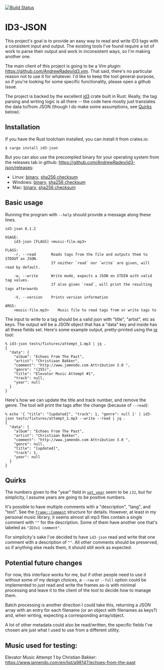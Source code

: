 [![Build Status](https://circleci.com/gh/AndrewRadev/id3-json/tree/main.svg?style=shield)](https://circleci.com/gh/AndrewRadev/id3-json?branch=main)

# ID3-JSON

This project's goal is to provide an easy way to read and write ID3 tags with a consistent input and output. The existing tools I've found require a lot of work to parse their output and work in inconsistent ways, so I'm making another one.

The main client of this project is going to be a Vim plugin: <https://github.com/AndrewRadev/id3.vim>. That said, there's no particular reason not to use it for whatever. I'd like to keep the tool general-purpose, so if you're looking for some specific functionality, please open a github issue.

The project is backed by the excellent [id3](https://crates.io/crates/id3) crate built in Rust. Really, the tag parsing and writing logic is all there -- the code here mostly just translates the data to/from JSON (though I do make some assumptions, see [Quirks](#quirks) below).

## Installation

If you have the Rust toolchain installed, you can install it from crates.io:

```
$ cargo install id3-json
```

But you can also use the precompiled binary for your operating system from the releases tab in github: <https://github.com/AndrewRadev/id3-json/releases>:

- Linux: [binary](https://github.com/AndrewRadev/id3-json/releases/download/v0.1.2/id3-json_v0.1.2_x86_64-unknown-linux-musl.zip), [sha256 checksum](https://github.com/AndrewRadev/id3-json/releases/download/v0.1.2/id3-json_v0.1.2_x86_64-apple-darwin.zip.sha256sum)
- Windows: [binary](https://github.com/AndrewRadev/id3-json/releases/download/v0.1.2/id3-json_v0.1.2_x86_64-pc-windows-gnu.zip), [sha256 checksum](https://github.com/AndrewRadev/id3-json/releases/download/v0.1.2/id3-json_v0.1.2_x86_64-pc-windows-gnu.zip.sha256sum)
- Mac: [binary](https://github.com/AndrewRadev/id3-json/releases/download/v0.1.2/id3-json_v0.1.2_x86_64-apple-darwin.zip), [sha256 checksum](https://github.com/AndrewRadev/id3-json/releases/download/v0.1.2/id3-json_v0.1.2_x86_64-unknown-linux-musl.zip.sha256sum)

## Basic usage

Running the program with `--help` should provide a message along these lines.

```
id3-json 0.1.2

USAGE:
    id3-json [FLAGS] <music-file.mp3>

FLAGS:
    -r, --read       Reads tags from the file and outputs them to STDOUT as JSON.
                     If neither `read` nor `write` are given, will read by default.

    -w, --write      Write mode, expects a JSON on STDIN with valid tag values.
                     If also given `read`, will print the resulting tags afterwards

    -V, --version    Prints version information

ARGS:
    <music-file.mp3>    Music file to read tags from or write tags to
```

The input to write to a tag should be a valid json with "title", "artist", etc as keys. The output will be a JSON object that has a "data" key and inside has all these fields set. Here's some example output, pretty-printed using the [jq](https://stedolan.github.io/jq/) tool:

``` .sh-session
% id3-json tests/fixtures/attempt_1.mp3 | jq .
{
  "data": {
    "album": "Echoes From The Past",
    "artist": "Christiaan Bakker",
    "comment": "http://www.jamendo.com Attribution 3.0 ",
    "genre": "(255)",
    "title": "Elevator Music Attempt #1",
    "track": null,
    "year": null
  }
}
```

Here's how we can update the title and track number, and remove the genre. The tool will print the tags after the change (because of `--read`):

``` .sh-session
% echo '{ "title": "[updated]", "track": 1, "genre": null }' | id3-json tests/fixtures/attempt_1.mp3 --write --read | jq .
{
  "data": {
    "album": "Echoes From The Past",
    "artist": "Christiaan Bakker",
    "comment": "http://www.jamendo.com Attribution 3.0 ",
    "genre": null,
    "title": "[updated]",
    "track": 1,
    "year": null
  }
}
```

## Quirks

The numbers given to the "year" field in [`set_year`](https://docs.rs/id3/1.5.1/id3/trait.TagLike.html#method.set_year) seem to be `i32`, but for simplicity, I assume years are going to be positive numbers.

It's possible to have multiple comments with a "description", "lang", and "text". See the [`frame::Comment`](https://docs.rs/id3/1.5.1/id3/frame/struct.Comment.html) structure for details. However, at least in my personal music library, it seems almost all mp3 files contain a single comment with `""` for the description. Some of them have another one that's labeled as `"ID3v1 comment"`.

For simplicity's sake I've decided to have `id3-json` read and write that one comment with a description of `""`. All other comments should be preserved, so if anything else reads them, it should still work as expected.

## Potential future changes

For now, this interface works for me, but if other people need to use it without some of my design choices, a `--raw` or `--full` option could be implemented to just read and write the frames as-is with minimal processing and leave it to the client of the tool to decide how to manage them.

Batch processing is another direction I could take this, returning a JSON array with an entry for each filename (or an object with filenames as keys?) and, when writing, expecting a corresponding array/object.

A lot of other metadata could also be read/written, the specific fields I've chosen are just what I used to use from a different utility.

## Music used for testing:

Elevator Music Attempt 1 by Christian Bakker: <https://www.jamendo.com/en/list/a98147/echoes-from-the-past>
